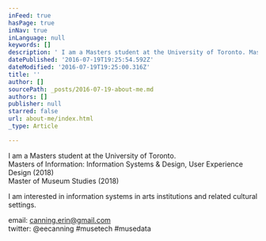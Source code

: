 ```yaml
---
inFeed: true
hasPage: true
inNav: true
inLanguage: null
keywords: []
description: ' I am a Masters student at the University of Toronto. Masters of Information: Information Systems & Design, User Experience Design (2018) Master of Museum Studies (2018)'
datePublished: '2016-07-19T19:25:54.592Z'
dateModified: '2016-07-19T19:25:00.316Z'
title: ''
author: []
sourcePath: _posts/2016-07-19-about-me.md
authors: []
publisher: null
starred: false
url: about-me/index.html
_type: Article

---
```

I am a Masters student at the University of Toronto.  
Masters of Information: Information Systems & Design, User Experience Design (2018)  
Master of Museum Studies (2018)

I am interested in information systems in arts institutions and related cultural settings. 

email: canning.erin@gmail.com  
twitter: @eecanning \#musetech \#musedata